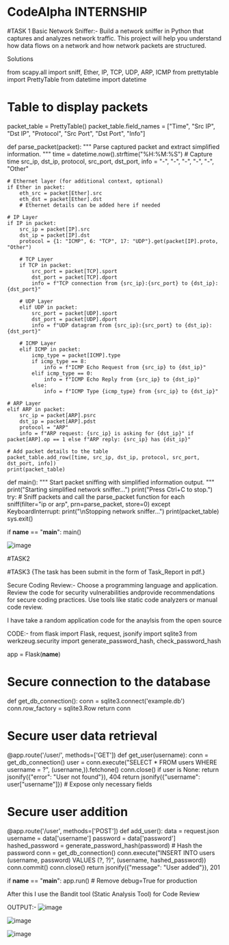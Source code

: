 
# CodeAlpha INTERNSHIP

#TASK 1
Basic Network Sniffer:-
Build a network sniffer in Python that captures and analyzes network traffic. This project will help you understand how data flows on a network and how network packets are structured.

Solutions

from scapy.all import sniff, Ether, IP, TCP, UDP, ARP, ICMP
from prettytable import PrettyTable
from datetime import datetime

# Table to display packets
packet_table = PrettyTable()
packet_table.field_names = ["Time", "Src IP", "Dst IP", "Protocol", "Src Port", "Dst Port", "Info"]

def parse_packet(packet):
    """
    Parse captured packet and extract simplified information.
    """
    time = datetime.now().strftime("%H:%M:%S")  # Capture time
    src_ip, dst_ip, protocol, src_port, dst_port, info = "-", "-", "-", "-", "-", "Other"

    # Ethernet layer (for additional context, optional)
    if Ether in packet:
        eth_src = packet[Ether].src
        eth_dst = packet[Ether].dst
        # Ethernet details can be added here if needed

    # IP Layer
    if IP in packet:
        src_ip = packet[IP].src
        dst_ip = packet[IP].dst
        protocol = {1: "ICMP", 6: "TCP", 17: "UDP"}.get(packet[IP].proto, "Other")

        # TCP Layer
        if TCP in packet:
            src_port = packet[TCP].sport
            dst_port = packet[TCP].dport
            info = f"TCP connection from {src_ip}:{src_port} to {dst_ip}:{dst_port}"

        # UDP Layer
        elif UDP in packet:
            src_port = packet[UDP].sport
            dst_port = packet[UDP].dport
            info = f"UDP datagram from {src_ip}:{src_port} to {dst_ip}:{dst_port}"

        # ICMP Layer
        elif ICMP in packet:
            icmp_type = packet[ICMP].type
            if icmp_type == 8:
                info = f"ICMP Echo Request from {src_ip} to {dst_ip}"
            elif icmp_type == 0:
                info = f"ICMP Echo Reply from {src_ip} to {dst_ip}"
            else:
                info = f"ICMP Type {icmp_type} from {src_ip} to {dst_ip}"

    # ARP Layer
    elif ARP in packet:
        src_ip = packet[ARP].psrc
        dst_ip = packet[ARP].pdst
        protocol = "ARP"
        info = f"ARP request: {src_ip} is asking for {dst_ip}" if packet[ARP].op == 1 else f"ARP reply: {src_ip} has {dst_ip}"

    # Add packet details to the table
    packet_table.add_row([time, src_ip, dst_ip, protocol, src_port, dst_port, info])
    print(packet_table)

def main():
    """
    Start packet sniffing with simplified information output.
    """
    print("Starting simplified network sniffer...")
    print("Press Ctrl+C to stop.")
    try:
        # Sniff packets and call the parse_packet function for each
        sniff(filter="ip or arp", prn=parse_packet, store=0)
    except KeyboardInterrupt:
        print("\nStopping network sniffer...")
        print(packet_table)
        sys.exit()

if __name__ == "__main__":
    main()


![image](https://github.com/user-attachments/assets/5e4f714e-f438-4293-a831-1de79f194bb5)

#TASK2




#TASK3 {The task has been submit in the form of Task_Report in pdf.}

Secure Coding Review:-
Choose a programming language and application. Review the code for security vulnerabilities andprovide recommendations for secure coding practices. Use tools like static code analyzers or manual code review.

I have take a random application code for the anaylsis from the open source 

CODE:-
from flask import Flask, request, jsonify
import sqlite3
from werkzeug.security import generate_password_hash, check_password_hash

app = Flask(__name__)

# Secure connection to the database
def get_db_connection():
    conn = sqlite3.connect('example.db')
    conn.row_factory = sqlite3.Row
    return conn

# Secure user data retrieval
@app.route('/user/<username>', methods=['GET'])
def get_user(username):
    conn = get_db_connection()
    user = conn.execute("SELECT * FROM users WHERE username = ?", (username,)).fetchone()
    conn.close()
    if user is None:
        return jsonify({"error": "User not found"}), 404
    return jsonify({"username": user["username"]})  # Expose only necessary fields

# Secure user addition
@app.route('/user', methods=['POST'])
def add_user():
    data = request.json
    username = data['username']
    password = data['password']
    hashed_password = generate_password_hash(password)  # Hash the password
    conn = get_db_connection()
    conn.execute("INSERT INTO users (username, password) VALUES (?, ?)", (username, hashed_password))
    conn.commit()
    conn.close()
    return jsonify({"message": "User added"}), 201

if __name__ == "__main__":
    app.run()  # Remove debug=True for production


After this I use the Bandit tool (Static Analysis Tool) for Code Review 

OUTPUT:-
![image](https://github.com/user-attachments/assets/f933129e-3c2a-4d51-a35c-550884d38fe0)

![image](https://github.com/user-attachments/assets/1a20888b-7975-4cd5-bc67-0411ed2e2888)

![image](https://github.com/user-attachments/assets/bc698a88-a174-413f-8a00-68dcedfd713e)


